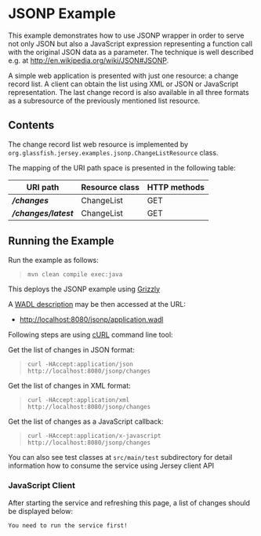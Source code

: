 <!--

    DO NOT ALTER OR REMOVE COPYRIGHT NOTICES OR THIS HEADER.

    Copyright (c) 2015-2017 Oracle and/or its affiliates. All rights reserved.

    The contents of this file are subject to the terms of either the GNU
    General Public License Version 2 only ("GPL") or the Common Development
    and Distribution License("CDDL") (collectively, the "License").  You
    may not use this file except in compliance with the License.  You can
    obtain a copy of the License at
    https://oss.oracle.com/licenses/CDDL+GPL-1.1
    or LICENSE.txt.  See the License for the specific
    language governing permissions and limitations under the License.

    When distributing the software, include this License Header Notice in each
    file and include the License file at LICENSE.txt.

    GPL Classpath Exception:
    Oracle designates this particular file as subject to the "Classpath"
    exception as provided by Oracle in the GPL Version 2 section of the License
    file that accompanied this code.

    Modifications:
    If applicable, add the following below the License Header, with the fields
    enclosed by brackets [] replaced by your own identifying information:
    "Portions Copyright [year] [name of copyright owner]"

    Contributor(s):
    If you wish your version of this file to be governed by only the CDDL or
    only the GPL Version 2, indicate your decision by adding "[Contributor]
    elects to include this software in this distribution under the [CDDL or GPL
    Version 2] license."  If you don't indicate a single choice of license, a
    recipient has the option to distribute your version of this file under
    either the CDDL, the GPL Version 2 or to extend the choice of license to
    its licensees as provided above.  However, if you add GPL Version 2 code
    and therefore, elected the GPL Version 2 license, then the option applies
    only if the new code is made subject to such option by the copyright
    holder.

-->

JSONP Example
=============

This example demonstrates how to use JSONP wrapper in order to serve not
only JSON but also a JavaScript expression representing a function call
with the original JSON data as a parameter. The technique is well
described e.g. at <http://en.wikipedia.org/wiki/JSON#JSONP>.

A simple web application is presented with just one resource: a change
record list. A client can obtain the list using XML or JSON or
JavaScript representation. The last change record is also available in
all three formats as a subresource of the previously mentioned list
resource.

Contents
--------

The change record list web resource is implemented by
`org.glassfish.jersey.examples.jsonp.ChangeListResource` class.

The mapping of the URI path space is presented in the following table:

URI path                | Resource class   | HTTP methods
----------------------- | ---------------- | --------------
**_/changes_**          | ChangeList       | GET
**_/changes/latest_**   | ChangeList       | GET

Running the Example
-------------------

Run the example as follows:

>     mvn clean compile exec:java

This deploys the JSONP example using [Grizzly](http://grizzly.java.net/)

A [WADL description](http://wadl.java.net/#spec) may be then accessed at the URL:

- <http://localhost:8080/jsonp/application.wadl>

Following steps are using [cURL](http://curl.haxx.se/) command line tool:

Get the list of changes in JSON format:

>     curl -HAccept:application/json http://localhost:8080/jsonp/changes

Get the list of changes in XML format:

>     curl -HAccept:application/xml http://localhost:8080/jsonp/changes

Get the list of changes as a JavaScript callback:

>     curl -HAccept:application/x-javascript http://localhost:8080/jsonp/changes

You can also see test classes at `src/main/test` subdirectory for detail
information how to consume the service using Jersey client API

### JavaScript Client

After starting the service and refreshing this page, a list of changes
should be displayed below:

`You need to run the service first!`